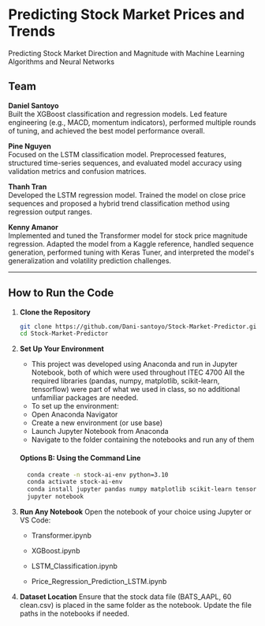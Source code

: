 # Predicting Stock Market Prices and Trends
Predicting Stock Market Direction and Magnitude with Machine Learning Algorithms and Neural Networks

## Team

**Daniel Santoyo**  
Built the XGBoost classification and regression models. Led feature engineering (e.g., MACD, momentum indicators), performed multiple rounds of tuning, and achieved the best model performance overall.

**Pine Nguyen**  
Focused on the LSTM classification model. Preprocessed features, structured time-series sequences, and evaluated model accuracy using validation metrics and confusion matrices.

**Thanh Tran**  
Developed the LSTM regression model. Trained the model on close price sequences and proposed a hybrid trend classification method using regression output ranges.

**Kenny Amanor**  
Implemented and tuned the Transformer model for stock price magnitude regression. Adapted the model from a Kaggle reference, handled sequence generation, performed tuning with Keras Tuner, and interpreted the model's generalization and volatility prediction challenges.

---

## How to Run the Code
1. **Clone the Repository** 
   ```bash
   git clone https://github.com/Dani-santoyo/Stock-Market-Predictor.git
   cd Stock-Market-Predictor
   
2. **Set Up Your Environment**
   - This project was developed using Anaconda and run in Jupyter Notebook, both of which were used throughout ITEC 4700
     All the required libraries (pandas, numpy, matplotlib, scikit-learn, tensorflow) were part of what we used in class, so no additional unfamiliar packages are needed.
   - To set up the environment:
   - Open Anaconda Navigator
   -  Create a new environment (or use base)
   -  Launch Jupyter Notebook from Anaconda
   -  Navigate to the folder containing the notebooks and run any of them
    #### Options B: Using the Command Line
    ````bash
      conda create -n stock-ai-env python=3.10
      conda activate stock-ai-env
      conda install jupyter pandas numpy matplotlib scikit-learn tensorflow xgboost
      jupyter notebook
    
3. **Run Any Notebook**
  Open the notebook of your choice using Jupyter or VS Code:

    - Transformer.ipynb

   -  XGBoost.ipynb

    - LSTM_Classification.ipynb

    - Price_Regression_Prediction_LSTM.ipynb
  
 4. **Dataset Location**
  Ensure that the stock data file (BATS_AAPL, 60 clean.csv) is placed in the same folder as the notebook.
  Update the file paths in the notebooks if needed.
